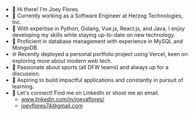- 👋 Hi there! I'm Joey Flores.
- 💼 Currently working as a Software Engineer at Herzog Technologies, Inc.
- 🚀 With expertise in Python, Golang, Vue.js, React.js, and Java, I enjoy developing my skills while staying up-to-date on new technology.
- 💽 Proficient in database management with experience in MySQL and MongoDB.
- 🌐 Recently deployed a personal portfolio project using Vercel, keen on exploring more about modern web tech.
- 🏈 Passionate about sports (all DFW teams) and always up for a discussion.
- 🌱 Aspiring to build impactful applications and constantly in pursuit of learning.
- 🔗 Let's connect! Find me on LinkedIn or shoot me an email.
  - www.linkedin.com/in/joeyaflores/
  - joeyflores74@gmail.com
